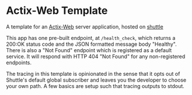 # Actix-Web Template

A template for an [Actix-Web](https://actix.rs) server application, hosted on [shuttle](https://shuttle.rs)

This app has one pre-built endpoint, at `/health_check`, which returns a 200:OK status code and the JSON formatted message body "Healthy". There is also a "Not Found" endpoint which is registered as a default service. It will respond with HTTP 404 "Not Found" for any non-registered endpoints.

The tracing in this template is opinionated in the sense that it opts out of Shuttle's default global subscriber and leaves you the developer to choose your own path. A few basics are setup such that tracing outputs to stdout.

